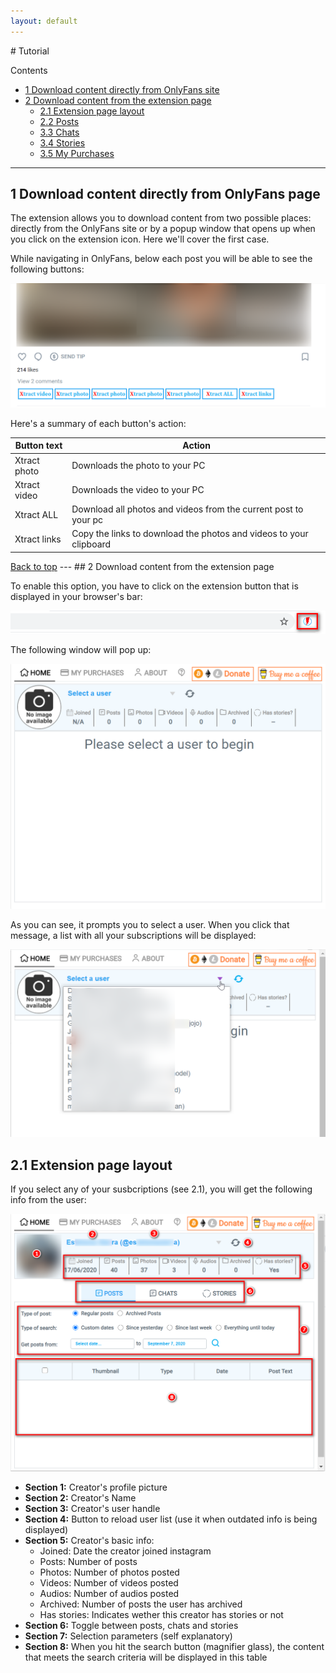 ```yaml
---
layout: default
---
```

<div id="top"></div>
# Tutorial

<div id="toc_container">
<p class="toc_title">Contents</p>
<ul class="toc_list">
  <li><a href="#direct-download">1 Download content directly from OnlyFans site</a>
  
</li>
<li><a href="#Second_Point_Header">2 Download content from the extension page</a>
  <ul>
    <li><a href="#layout">2.1 Extension page layout</a></li>
    <li><a href="#posts">2.2 Posts</a></li>
    <li><a href="#chats">3.3 Chats</a></li>
    <li><a href="#stories">3.4 Stories</a></li>
    <li><a href="#purchases">3.5 My Purchases</a></li>
  </ul>
</li>
</ul>
</div>

---
<div id="direct-download"></div>

## 1 Download content directly from OnlyFans page
  The extension allows you to download content from two possible places: directly from the OnlyFans site or by a popup window that opens up when you click on the extension icon. Here we'll cover the first case.
  
  While navigating in OnlyFans, below each post you will be able to see the following buttons:
  
<div>
  <img src="./assets/images/docs/below_posts.png" alt="Buttons below posts" class="tutorial-img">
  
</div>
  
  Here's a summary of each button's action:
  
<table class="tutorial-table">
<thead>
<tr>
<th>Button text</th>
<th>Action</th>
</tr>
</thead>
<tbody>
<tr>
<td>Xtract photo</td>
<td>Downloads the photo to your PC</td>
</tr>
<tr>
<td>Xtract video</td>
<td>Downloads the video to your PC</td>
</tr>
<tr>
<td>Xtract ALL</td>
<td>Download all photos and videos from the current post to your pc</td>
</tr>
<tr>
<td>Xtract links</td>
<td>Copy the links to download the photos and videos to your clipboard</td>
</tr>
</tbody>
</table>
<a href="#top">Back to top</a>
---
## 2 Download content from the extension page

To enable this option, you have to click on the extension button that is displayed in your browser's bar:

<div>
  <img src="./assets/images/docs/ext_button.png" alt="" class="tutorial-img">
</div>

The following window will pop up:

<div>
  <img src="./assets/images/docs/initial_popup.png" alt="" class="tutorial-img">
</div>

As you can see, it prompts you to select a user. When you click that message, a list with all your subscriptions will be displayed:

<div>
  <img src="./assets/images/docs/user_list.png" alt="" class="tutorial-img">
</div>

## 2.1 Extension page layout

If you select any of your susbcriptions (see 2.1), you will get the following info from the user:

<div>
  <img src="./assets/images/docs/popup_sections.png" alt="" class="tutorial-img">
</div>

* **Section 1:**  Creator's profile picture
* **Section 2:**  Creator's Name
* **Section 3:**  Creator's user handle
* **Section 4:**  Button to reload user list (use it when outdated info is being displayed)
* **Section 5:**  Creator's basic info:
  * Joined: Date the creator joined instagram
  * Posts: Number of posts
  * Photos: Number of photos posted
  * Videos: Number of videos posted
  * Audios: Number of audios posted
  * Archived: Number of posts the user has archived
  * Has stories: Indicates wether this creator has stories or not
* **Section 6:**  Toggle between posts, chats and stories
* **Section 7:**  Selection parameters (self explanatory)
* **Section 8:**  When you hit the search button (magnifier glass), the content that meets the search criteria will be displayed in this table
